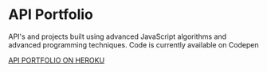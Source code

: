 API Portfolio
================

API's and projects built using advanced JavaScript algorithms and advanced programming techniques. Code is currently available on Codepen

[API PORTFOLIO ON HEROKU](https://apiportfolio.herokuapp.com/)
